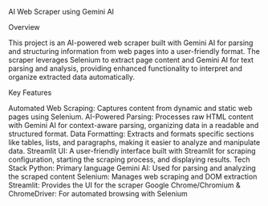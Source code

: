 AI Web Scraper using Gemini AI

Overview

This project is an AI-powered web scraper built with Gemini AI for parsing and structuring information from web pages into a user-friendly format. The scraper leverages Selenium to extract page content and Gemini AI for text parsing and analysis, providing enhanced functionality to interpret and organize extracted data automatically.

Key Features

Automated Web Scraping: Captures content from dynamic and static web pages using Selenium.
AI-Powered Parsing: Processes raw HTML content with Gemini AI for context-aware parsing, organizing data in a readable and structured format.
Data Formatting: Extracts and formats specific sections like tables, lists, and paragraphs, making it easier to analyze and manipulate data.
Streamlit UI: A user-friendly interface built with Streamlit for scraping configuration, starting the scraping process, and displaying results.
Tech Stack
Python: Primary language
Gemini AI: Used for parsing and analyzing the scraped content
Selenium: Manages web scraping and DOM extraction
Streamlit: Provides the UI for the scraper
Google Chrome/Chromium & ChromeDriver: For automated browsing with Selenium
